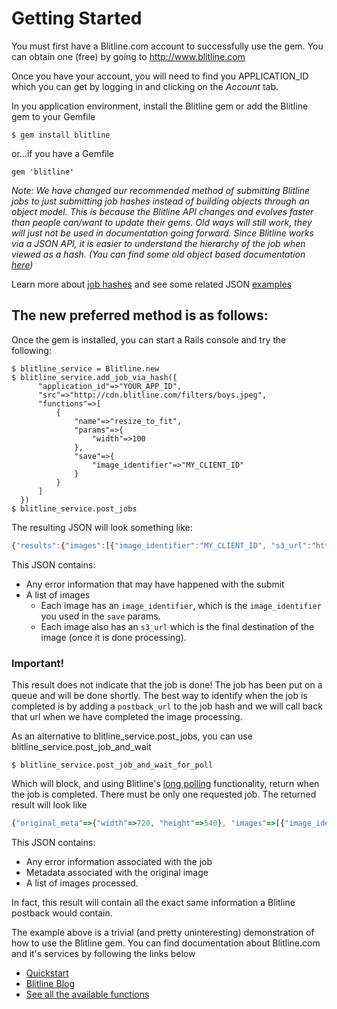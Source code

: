 Getting Started
===============

You must first have a Blitline.com account to successfully use the gem. You can obtain one (free) by going to http://www.blitline.com

Once you have your account, you will need to find you APPLICATION_ID which you can get by logging in and clicking on the *Account* tab.


In you application environment, install the Blitline gem or add the Blitline gem to your Gemfile

    $ gem install blitline

or...if you have a Gemfile

    gem 'blitline'

*Note: We have changed our recommended method of submitting Blitline jobs to just submitting job hashes instead of building
objects through an object model. This is because the Blitline API changes and evolves faster than people can/want to update their gems. 
Old ways will still work, they will just not be used in documentation going forward. Since Blitline works via a JSON API, it is
easier to understand the hierarchy of the job when viewed as a hash. (You can find some old object based documentation [here](https://github.com/blitline-dev/blitline/wiki))*

Learn more about [job hashes](http://www.blitline.com/docs/api) and see some related JSON [examples](http://www.blitline.com/docs/examples)

## The new preferred method is as follows:

Once the gem is installed, you can start a Rails console and try the following:

    $ blitline_service = Blitline.new
    $ blitline_service.add_job_via_hash({
          "application_id"=>"YOUR_APP_ID",
          "src"=>"http://cdn.blitline.com/filters/boys.jpeg",
          "functions"=>[
              {
                  "name"=>"resize_to_fit",
                  "params"=>{
                      "width"=>100
                  },
                  "save"=>{
                      "image_identifier"=>"MY_CLIENT_ID"
                  }
              }
          ]
      })
    $ blitline_service.post_jobs

The resulting JSON will look something like:

```js
{"results":{"images":[{"image_identifier":"MY_CLIENT_ID", "s3_url":"http://s3.amazonaws.com/blitline/9393939393/99/6CPGskk11mM-B8zaCYUJzqbw.jpg"}] ,"job_id":"4JVyFJBIhlpHNXLK-YClq5g"}}
```

This JSON contains:

- Any error information that may have happened with the submit
- A list of images
  - Each image has an `image_identifier`, which is the `image_identifier` you used in the `save` params.
  - Each image also has an `s3_url` which is the final destination of the image (once it is done processing).

### Important! ###
This result does not indicate that the job is done! The job has been put on a queue and will be done shortly. The best
way to identify when the job is completed is by adding a `postback_url` to the job hash and we will call back that url
when we have completed the image processing.

As an alternative to blitline_service.post_jobs, you can use blitline_service.post_job_and_wait

    $ blitline_service.post_job_and_wait_for_poll

Which will block, and using Blitline's [long polling](http://www.blitline.com/docs/polling) functionality, return when the job is completed. There must be only one requested job. The returned result will look like

```js
{"original_meta"=>{"width"=>720, "height"=>540}, "images"=>[{"image_identifier"=>"MY_CLIENT_ID", "s3_url"=>"http://s3.amazonaws.com/blitline/2013082822/20/7J6Izja0hkG7rvNj-MUJDfQ.jpg", "meta"=>{"width"=>100, "height"=>75}}], "job_id"=>"9hgxoQ10WI7YN2QcioUarbA"}
```

This JSON contains:
- Any error information associated with the job
- Metadata associated with the original image
- A list of images processed.

In fact, this result will contain all the exact same information a Blitline postback would contain.

The example above is a trivial (and pretty uninteresting) demonstration of how to use the Blitline gem. You can find documentation about Blitline.com and it's services by following the links below

* [Quickstart](http://www.blitline.com/docs/quickstart)
* [Blitline Blog](http://blitline.tumblr.com)
* [See all the available functions](http://www.blitline.com/docs/functions)

